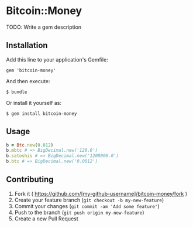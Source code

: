 # Bitcoin::Money

TODO: Write a gem description

## Installation

Add this line to your application's Gemfile:

    gem 'bitcoin-money'

And then execute:

    $ bundle

Or install it yourself as:

    $ gem install bitcoin-money

## Usage
~~~ruby
b = Btc.new(0.012) 
b.mbtc # => BigDecimal.new('120.0')
b.satoshis # => BigDecimal.new('1200000.0')
b.btc # => BigDecimal.new('0.0012')
~~~

## Contributing

1. Fork it ( https://github.com/[my-github-username]/bitcoin-money/fork )
2. Create your feature branch (`git checkout -b my-new-feature`)
3. Commit your changes (`git commit -am 'Add some feature'`)
4. Push to the branch (`git push origin my-new-feature`)
5. Create a new Pull Request
